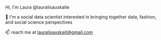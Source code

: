 Hi, I'm Laura @lauralisauskaite

🔭 I'm a social data scientist interested in bringing together data, fashion, and social science perspectives

📫 reach me at lauralisauskait@gmail.com


<!--
**lauralisauskaite/lauralisauskaite** is a ✨ _special_ ✨ repository because its `README.md` (this file) appears on your GitHub profile.

Here are some ideas to get you started:

- 🔭 I’m currently working on ...
- 🌱 I’m currently learning ...
- 👯 I’m looking to collaborate on ...
- 🤔 I’m looking for help with ...
- 💬 Ask me about ...
- 📫 How to reach me: ...
- 😄 Pronouns: ...
- ⚡ Fun fact: ...
-->
